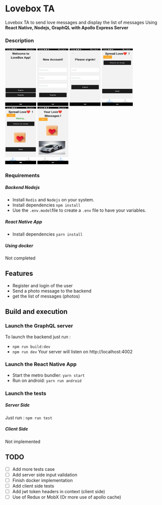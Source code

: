 # Lovebox TA

Lovebox TA to send love messages and display the list of messages 
Using **React Native, Nodejs, GraphQL with Apollo Express Server**

### Description

<img src="./visual/welcome.jpg" width="100" height="185">
<img src="./visual/signup.jpg" width="100" height="185">
<img src="./visual/signin.jpg" width="100" height="185">
<img src="./visual/send_message.jpg" width="100" height="185">
<img src="./visual/send_message_waiting.jpg" width="100" height="185">
<img src="./visual/messages.jpg" width="100" height="185">

### Requirements
##### Backend Nodejs
- Install `Redis` and `Nodejs` on your system.
- Install dependencies
    `npm install`
- Use the `.env.model`file to create a `.env` file to have your variables.
##### React Native App
- Install dependencies `yarn install`
  
##### Using docker
Not completed

## Features

- Register and login of the user
- Send a photo message to the backend
- get the list of messages (photos)
## Build and execution

### Launch the GraphQL server
To launch the backend just run : 
  - `npm run build:dev` 
  - `npm run dev`
Your server will listen on http://localhost:4002

### Launch the React Native App
- Start the metro bundler: `yarn start`
- Run on android: `yarn run android`

### Launch the tests
##### Server Side
Just run : `npm run test`
##### Client Side
Not implemented

## TODO

- [ ] Add more tests case
- [ ] Add server side input validation
- [ ] Finish docker implementation
- [ ] Add client side tests
- [ ] Add jwt token headers in context (client side)
- [ ] Use of Redux or MobX (Or more use of apollo cache)
